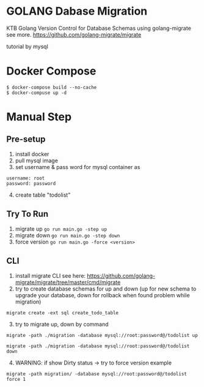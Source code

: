# GOLANG Dabase Migration 
KTB Golang Version Control for Database Schemas
using golang-migrate
see more. https://github.com/golang-migrate/migrate

tutorial by mysql
# Docker Compose
``` 
$ docker-compose build --no-cache
$ docker-compuse up -d
```

# Manual Step
## Pre-setup
1. install docker
2. pull mysql image
3. set username & pass word for mysql container as 
```
username: root
password: password
```
4. create table "todolist"

## Try To Run
1. migrate up
```go run main.go -step up```
2. migrate down
```go run main.go -step down```
3. force version
```go run main.go -force <version>```


## CLI
1. install migrate CLI see here: https://github.com/golang-migrate/migrate/tree/master/cmd/migrate
2. try to create database schemas for up and down (up for new schema to upgrade your database, down for rollback when found problem while migration)
```
migrate create -ext sql create_todo_table
```
3. try to migrate up, down by command
```
migrate -path ./migration -database mysql://root:password@/todolist up
```
```
migrate -path ./migration -database mysql://root:password@/todolist down
```
4. WARNING: if show Dirty status -> try to force version 
example
```
migrate -path migration/ -database mysql://root:password@/todolist force 1
```